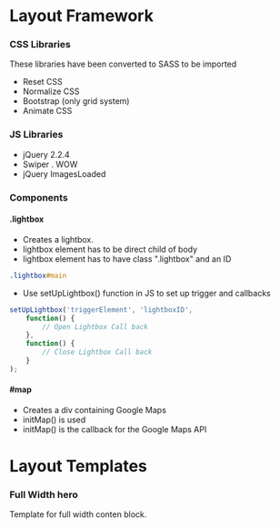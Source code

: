
# Layout Framework
### CSS Libraries

These libraries have been converted to SASS to be imported
- Reset CSS
- Normalize CSS
- Bootstrap (only grid system)
- Animate CSS

### JS Libraries
- jQuery 2.2.4
- Swiper
. WOW
- jQuery ImagesLoaded


### Components

#### .lightbox

- Creates a lightbox.
- lightbox element has to be direct child of body
- lightbox element has to have class ".lightbox" and an ID

```sass
.lightbox#main
```

- Use setUpLightbox() function in JS to set up trigger and callbacks

```javascript
setUpLightbox('triggerElement', 'lightboxID',
    function() {
    	// Open Lightbox Call back
    },
    function() {
    	// Close Lightbox Call back
	}
);
```

#### #map
- Creates a div containing Google Maps
- initMap() is used
- initMap() is the callback for the Google Maps API

# Layout Templates
### Full Width hero
Template for full width conten block.
